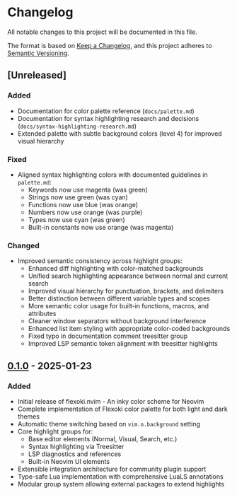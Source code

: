 # Changelog

All notable changes to this project will be documented in this file.

The format is based on [Keep a Changelog](https://keepachangelog.com/en/1.0.0/),
and this project adheres to [Semantic Versioning](https://semver.org/spec/v2.0.0.html).

## [Unreleased]

### Added

- Documentation for color palette reference (`docs/palette.md`)
- Documentation for syntax highlighting research and decisions (`docs/syntax-highlighting-research.md`)
- Extended palette with subtle background colors (level 4) for improved visual hierarchy

### Fixed

- Aligned syntax highlighting colors with documented guidelines in `palette.md`:
  - Keywords now use magenta (was green)
  - Strings now use green (was cyan)
  - Functions now use blue (was orange)
  - Numbers now use orange (was purple)
  - Types now use cyan (was green)
  - Built-in constants now use orange (was magenta)

### Changed

- Improved semantic consistency across highlight groups:
  - Enhanced diff highlighting with color-matched backgrounds
  - Unified search highlighting appearance between normal and current search
  - Improved visual hierarchy for punctuation, brackets, and delimiters
  - Better distinction between different variable types and scopes
  - More semantic color usage for built-in functions, macros, and attributes
  - Cleaner window separators without background interference
  - Enhanced list item styling with appropriate color-coded backgrounds
  - Fixed typo in documentation comment treesitter group
  - Improved LSP semantic token alignment with treesitter highlights

## [0.1.0] - 2025-01-23

### Added

- Initial release of flexoki.nvim - An inky color scheme for Neovim
- Complete implementation of Flexoki color palette for both light and dark themes
- Automatic theme switching based on `vim.o.background` setting
- Core highlight groups for:
  - Base editor elements (Normal, Visual, Search, etc.)
  - Syntax highlighting via Treesitter
  - LSP diagnostics and references
  - Built-in Neovim UI elements
- Extensible integration architecture for community plugin support
- Type-safe Lua implementation with comprehensive LuaLS annotations
- Modular group system allowing external packages to extend highlights

[0.1.0]: https://github.com/cpplain/flexoki.nvim/releases/tag/v0.1.0
